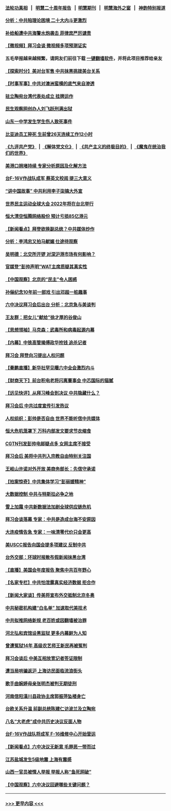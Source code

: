 #### [法轮功真相](https://github.com/gfw-breaker/truth/blob/master/README.md?t=0) &nbsp;&nbsp;|&nbsp;&nbsp; [明慧二十周年报告](https://github.com/gfw-breaker/mh-reports/blob/master/README.md?t=0) &nbsp;&nbsp;|&nbsp;&nbsp;[明慧期刊](https://github.com/gfw-breaker/mh-qikan) &nbsp;&nbsp;|&nbsp;&nbsp; [明慧海外之窗](https://github.com/gfw-breaker/mh-news/blob/master/README.md?t=0) &nbsp;&nbsp;|&nbsp;&nbsp; [神韵特别报道](https://github.com/gfw-breaker/mh-news/blob/master/shenyun.md?t=0)
#### [分析：中共陷理论困境 二十大内斗更激烈](../pages/nsc413/n13383941.md?t=11190001) 
#### [补给船遭中共海警水炮袭击 菲律宾严厉谴责](../pages/nsc413/n13383763.md?t=11190001) 
#### [【微视频】拜习会谈 微视频多项预测证实](../pages/nsc413/n13384088.md?t=11190001) 
#### 五毛举报越来越频繁，请网友们前往下载 [一键翻墙软件](https://github.com/gfw-breaker/ssr-accounts)，并将此项目推荐给亲友
#### [【探索时分】美对台军售 中共抹黑挑拨美台关系](../pages/nsc413/n13382587.md?t=11190001) 
#### [【时事军事】中共对澳洲蛮横的底气来自渗透](../pages/nsc413/n13382066.md?t=11190001) 
#### [驻立陶宛台湾代表处成立 挂牌运作](../pages/nsc413/n13383511.md?t=11190001) 
#### [民生观察网创办人刘飞跃刑满出狱](../pages/nsc413/n13383633.md?t=11190001) 
#### [山东一中学发生学生伤人致死事件](../pages/nsc413/n13383574.md?t=11190001) 
#### [比亚迪员工猝死 生前曾26天连续工作12小时](../pages/nsc413/n13383494.md?t=11190001) 
#### [《九评共产党》](https://github.com/begood0513/9ping.md/blob/master/README.md) &nbsp;|&nbsp; [《解体党文化》](../../../../jtdwh.md/blob/master/README.md)  &nbsp;|&nbsp; [《共产主义的终极目的》](../../../../gczydzjmd.md/blob/master/README.md) &nbsp;|&nbsp; [《魔鬼在统治我们的世界》](../../../../mgztzwmdsj.md/blob/master/README.md) 
#### [美港口拥堵持续 专家分析原因及化解方法](../pages/nsc413/n13378306.md?t=11190001) 
#### [台F-16V作战队成军 蔡英文校阅 提三大意义](../pages/nsc413/n13383023.md?t=11190001) 
#### [“讲中国故事” 中共利用李子柒搞大外宣](../pages/nsc413/n13383293.md?t=11190001) 
#### [世界民主运动全球大会 2022年将在台北举行](../pages/nsc413/n13383042.md?t=11190001) 
#### [恒大清空恒腾网络股份 预计亏损85亿港元](../pages/nsc413/n13383242.md?t=11190001) 
#### [【新闻看点】拜登欲换副总统？中共媒体炒作](../pages/nsc413/n13382508.md?t=11190001) 
#### [分析：李鸿忠又拍马献媚 仕途待观察](../pages/nsc413/n13382940.md?t=11190001) 
#### [吴明德：北交所开锣 对深沪港市场有何影响？](../pages/nsc413/n13382736.md?t=11190001) 
#### [官媒登“彭帅声明”WAT主席质疑其真实性](../pages/nsc413/n13382845.md?t=11190001) 
#### [【中国观察】北京的“民主”令人困惑](../pages/nsc413/n13382696.md?t=11190001) 
#### [孙俪纪念10年前一部戏 引出邓超一桩趣事](../pages/nsc413/n13382772.md?t=11190001) 
#### [六中决议拜习会后出台 分析：北京急与美谈判](../pages/nsc413/n13382062.md?t=11190001) 
#### [王友群：把女儿“献给”徐才厚的谷俊山](../pages/nsc413/n13382520.md?t=11190001) 
#### [【思想领袖】马克森：武毒所和病毒起源内幕](../pages/nsc413/n13356288.md?t=11190001) 
#### [【内幕】中铁高管揭傅政华抢钱 追杀记者](../pages/nsc413/n13382356.md?t=11190001) 
#### [拜习会 拜登向习提出人权问题](../pages/nsc413/n13382513.md?t=11190001) 
#### [【秦鹏直播】新华社罕见曝六中全会激烈内斗](../pages/nsc413/n13382562.md?t=11190001) 
#### [【财商天下】前台积电老将闪离董事会 中芯国际的猫腻](../pages/nsc413/n13382037.md?t=11190001) 
#### [【远见快评】从拜习峰会到决议 中共隐藏什么？](../pages/nsc413/n13382531.md?t=11190001) 
#### [拜习会后 中共过度宣传引发热议](../pages/nsc413/n13382363.md?t=11190001) 
#### [人权组织：彭帅是否自由 世界不能听信中共媒体](../pages/nsc413/n13382393.md?t=11190001) 
#### [恒大危机笼罩下 万科内部发文要求节衣缩食](../pages/nsc413/n13382362.md?t=11190001) 
#### [CGTN刊发彭帅电邮疑点多 女网主席不接受](../pages/nsc413/n13382294.md?t=11190001) 
#### [拜习会后 美将中共列入宗教自由特别关注国](../pages/nsc413/n13382314.md?t=11190001) 
#### [王岐山许诺对外开放 美商务部长：先信守承诺](../pages/nsc413/n13382259.md?t=11190001) 
#### [【拍案惊奇】中共集体学习“彭丽媛精神”](../pages/nsc413/n13382127.md?t=11190001) 
#### [大数据控制 中共与特斯拉必争之地](../pages/nsc413/n13382284.md?t=11190001) 
#### [雪上加霜 中共新数据法加剧全球供应链危机](../pages/nsc413/n13382176.md?t=11190001) 
#### [拜习会谈落幕 专家：中共是造成台海不安原因](../pages/nsc413/n13382128.md?t=11190001) 
#### [大连疫情告急 专家：一味清零代价只会更高](../pages/nsc413/n13382038.md?t=11190001) 
#### [美USCC报告向国会提多项建议 反制中共](../pages/nsc413/n13382098.md?t=11190001) 
#### [台外交部：环球时报散布假新闻抹黑台湾](../pages/nsc413/n13381432.md?t=11190001) 
#### [【直播】美国会年度报告 聚焦中共百年野心](../pages/nsc413/n13382014.md?t=11190001) 
#### [【名家专栏】中共怕泄露真实经济数据 拒合作](../pages/nsc413/n13381823.md?t=11190001) 
#### [【新闻大家谈】传美将宣布外交抵制北京冬奥](../pages/nsc413/n13381825.md?t=11190001) 
#### [中共秘密机构建“白名单” 加速取代美技术](../pages/nsc413/n13381882.md?t=11190001) 
#### [中共拟推网络新规 老百姓或因翻墙被治罪](../pages/nsc413/n13381465.md?t=11190001) 
#### [河北弘和宾馆设黑监狱 更多内幕鲜为人知](../pages/nsc413/n13380687.md?t=11190001) 
#### [曾遭冤狱14年 高级农艺师王新民再被冤判](../pages/nsc413/n13379932.md?t=11190001) 
#### [拜习会谈后 中美互相放宽记者签证限制](../pages/nsc413/n13381433.md?t=11190001) 
#### [遭当局哄骗返沪 上海访民面临流浪街头](../pages/nsc413/n13381304.md?t=11190001) 
#### [歌手曲婉婷母亲张明杰被判无期徒刑](../pages/nsc413/n13381402.md?t=11190001) 
#### [河南信阳潢川县政协主席郭振萍坠楼身亡](../pages/nsc413/n13381334.md?t=11190001) 
#### [台欧关系升温 前副总统陈建仁访波兰及立陶宛](../pages/nsc413/n13381259.md?t=11190001) 
#### [八名“大老虎”成中共历史决议反面人物](../pages/nsc413/n13380868.md?t=11190001) 
#### [台F-16V作战队将成军 F-16维修中心开始营运](../pages/nsc413/n13380658.md?t=11190001) 
#### [【新闻看点】六中决议无新意 毛罪恶一带而过](../pages/nsc413/n13380322.md?t=11190001) 
#### [江苏盐城发生5级地震 上海有震感](../pages/nsc413/n13381184.md?t=11190001) 
#### [山西一官员被情人举报 举报人称“鱼死网破”](../pages/nsc413/n13381150.md?t=11190001) 
#### [【中国观察】六中决议回避哪些关键问题？](../pages/nsc413/n13381102.md?t=11190001) 

----
#### [ >>> 更早内容 <<< ](../indexes/nsc413-earlier.md)
